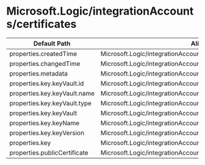 # Microsoft.Logic/integrationAccounts/certificates

| Default Path | Alias |
|---|---|
| properties.createdTime | Microsoft.Logic/integrationAccounts/certificates/createdTime |
| properties.changedTime | Microsoft.Logic/integrationAccounts/certificates/changedTime |
| properties.metadata | Microsoft.Logic/integrationAccounts/certificates/metadata |
| properties.key.keyVault.id | Microsoft.Logic/integrationAccounts/certificates/key.keyVault.id |
| properties.key.keyVault.name | Microsoft.Logic/integrationAccounts/certificates/key.keyVault.name |
| properties.key.keyVault.type | Microsoft.Logic/integrationAccounts/certificates/key.keyVault.type |
| properties.key.keyVault | Microsoft.Logic/integrationAccounts/certificates/key.keyVault |
| properties.key.keyName | Microsoft.Logic/integrationAccounts/certificates/key.keyName |
| properties.key.keyVersion | Microsoft.Logic/integrationAccounts/certificates/key.keyVersion |
| properties.key | Microsoft.Logic/integrationAccounts/certificates/key |
| properties.publicCertificate | Microsoft.Logic/integrationAccounts/certificates/publicCertificate |

